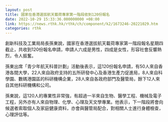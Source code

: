 ```yaml
---
layout: post
title: 國家在香港選拔航天載荷專家第一階段收到120份報名
date: 2022-10-29 15:33:36.000000000 +08:00
link: https://news.rthk.hk/rthk/ch/component/k2/1673246-20221029.htm
categories: rthk
---
```


創新科技及工業局局長孫東說，國家在香港選拔航天載荷專家第一階段報名星期四截止，共收到120份報名申請，申請人六成是男性，四成是女性，形容社會反響熱烈，令人振奮。

孫東出席「青少年航天科普計劃」活動後表示，這120份報名申請，有50人來自香港各間大學，22人來自政府支持的五所研發中心及香港生產力促進局，8人來自科學園、數碼港園區的科研機構企業，28人來自各政府部門及醫管局，餘下12人來自其他科研機構和公司。

孫東說，這120人的專業性非常強，有超過一半來自生物、醫學工程、機械及電子工程，另外亦有人來自物理、化學、心理及天文學專業。他表示，下一階段將會向候選者索取個人及家庭健康資料，亦會與醫管局配合，對相關人士進行身體檢查，心理評估等。
